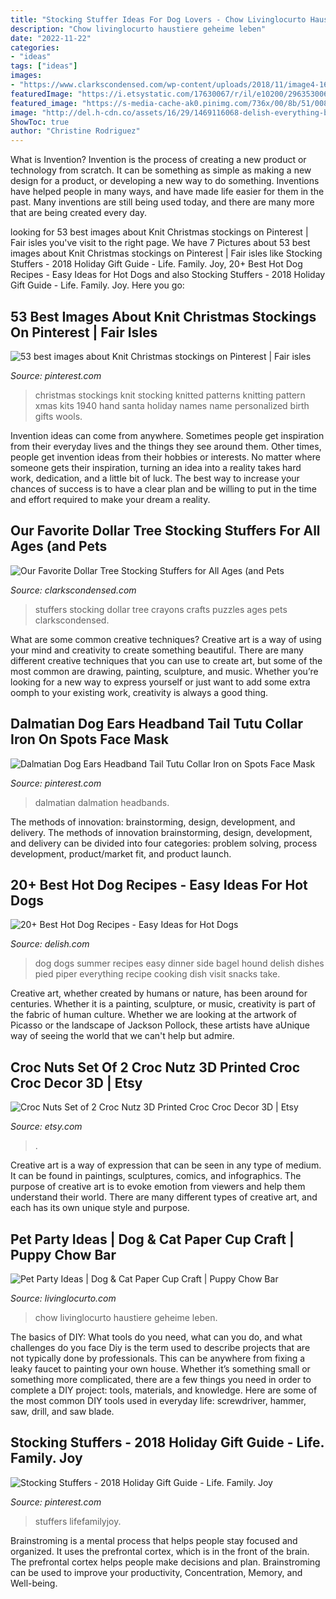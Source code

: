 ```yaml
---
title: "Stocking Stuffer Ideas For Dog Lovers - Chow Livinglocurto Haustiere Geheime Leben"
description: "Chow livinglocurto haustiere geheime leben"
date: "2022-11-22"
categories:
- "ideas"
tags: ["ideas"]
images:
- "https://www.clarkscondensed.com/wp-content/uploads/2018/11/image4-16-e1541870907735-600x800.jpeg"
featuredImage: "https://i.etsystatic.com/17630067/r/il/e10200/2963530061/il_1588xN.2963530061_7yua.jpg"
featured_image: "https://s-media-cache-ak0.pinimg.com/736x/00/8b/51/008b51f05c0f62445521f5c928d6043c--vintage-christmas-stockings-xmas-stockings.jpg"
image: "http://del.h-cdn.co/assets/16/29/1469116068-delish-everything-bagel-dogs-lineup.jpg"
ShowToc: true
author: "Christine Rodriguez"
---
```



What is Invention?
Invention is the process of creating a new product or technology from scratch. It can be something as simple as making a new design for a product, or developing a new way to do something. Inventions have helped people in many ways, and have made life easier for them in the past. Many inventions are still being used today, and there are many more that are being created every day.

	

		
looking for 53 best images about Knit Christmas stockings on Pinterest | Fair isles you've visit to the right page. We have 7 Pictures about 53 best images about Knit Christmas stockings on Pinterest | Fair isles like Stocking Stuffers - 2018 Holiday Gift Guide - Life. Family. Joy, 20+ Best Hot Dog Recipes - Easy Ideas for Hot Dogs and also Stocking Stuffers - 2018 Holiday Gift Guide - Life. Family. Joy. Here you go:
		
    
## 53 Best Images About Knit Christmas Stockings On Pinterest | Fair Isles

<img loading=lazy src="https://s-media-cache-ak0.pinimg.com/736x/00/8b/51/008b51f05c0f62445521f5c928d6043c--vintage-christmas-stockings-xmas-stockings.jpg" onerror="this.onerror=null;this.src='https://tse4.mm.bing.net/th?id=OIP.OkpT7wgnT5hFgX1CbWTSTQHaJ4&amp;pid=15.1';" alt="53 best images about Knit Christmas stockings on Pinterest | Fair isles">

_Source: pinterest.com_

>christmas stockings knit stocking knitted patterns knitting pattern xmas kits 1940 hand santa holiday names name personalized birth gifts wools. 

	

Invention ideas can come from anywhere. Sometimes people get inspiration from their everyday lives and the things they see around them. Other times, people get invention ideas from their hobbies or interests. No matter where someone gets their inspiration, turning an idea into a reality takes hard work, dedication, and a little bit of luck. The best way to increase your chances of success is to have a clear plan and be willing to put in the time and effort required to make your dream a reality.

    
## Our Favorite Dollar Tree Stocking Stuffers For All Ages (and Pets

<img loading=lazy src="https://www.clarkscondensed.com/wp-content/uploads/2018/11/image4-16-e1541870907735-600x800.jpeg" onerror="this.onerror=null;this.src='https://tse2.mm.bing.net/th?id=OIP.3QYMhU8QA7MszhIl9voUxwHaJ4&amp;pid=15.1';" alt="Our Favorite Dollar Tree Stocking Stuffers for All Ages (and Pets">

_Source: clarkscondensed.com_

>stuffers stocking dollar tree crayons crafts puzzles ages pets clarkscondensed. 

	

What are some common creative techniques?
Creative art is a way of using your mind and creativity to create something beautiful. There are many different creative techniques that you can use to create art, but some of the most common are drawing, painting, sculpture, and music. Whether you’re looking for a new way to express yourself or just want to add some extra oomph to your existing work, creativity is always a good thing.

    
## Dalmatian Dog Ears Headband Tail Tutu Collar Iron On Spots Face Mask

<img loading=lazy src="https://i.pinimg.com/736x/c3/df/a8/c3dfa8fbadd21cb549db0eff3a295408.jpg" onerror="this.onerror=null;this.src='https://tse2.mm.bing.net/th?id=OIP.oFRhnkd-KuGCb8tVc4V-cAHaHa&amp;pid=15.1';" alt="Dalmatian Dog Ears Headband Tail Tutu Collar Iron on Spots Face Mask">

_Source: pinterest.com_

>dalmatian dalmation headbands. 

	

The methods of innovation: brainstorming, design, development, and delivery.
The methods of innovation brainstorming, design, development, and delivery can be divided into four categories: problem solving, process development, product/market fit, and product launch.

    
## 20+ Best Hot Dog Recipes - Easy Ideas For Hot Dogs

<img loading=lazy src="http://del.h-cdn.co/assets/16/29/1469116068-delish-everything-bagel-dogs-lineup.jpg" onerror="this.onerror=null;this.src='https://tse4.mm.bing.net/th?id=OIP.Oev-GEy_drQYzlnJCzWSVgHaLG&amp;pid=15.1';" alt="20+ Best Hot Dog Recipes - Easy Ideas for Hot Dogs">

_Source: delish.com_

>dog dogs summer recipes easy dinner side bagel hound delish dishes pied piper everything recipe cooking dish visit snacks take. 

	

Creative art, whether created by humans or nature, has been around for centuries. Whether it is a painting, sculpture, or music, creativity is part of the fabric of human culture. Whether we are looking at the artwork of Picasso or the landscape of Jackson Pollock, these artists have aUnique way of seeing the world that we can't help but admire.

    
## Croc Nuts Set Of 2 Croc Nutz 3D Printed Croc Croc Decor 3D | Etsy

<img loading=lazy src="https://i.etsystatic.com/17630067/r/il/e10200/2963530061/il_1588xN.2963530061_7yua.jpg" onerror="this.onerror=null;this.src='https://tse4.mm.bing.net/th?id=OIP.TJmY7girK5AMDMawhvIb2wHaJ3&amp;pid=15.1';" alt="Croc Nuts Set of 2 Croc Nutz 3D Printed Croc Croc Decor 3D | Etsy">

_Source: etsy.com_

>. 

	

Creative art is a way of expression that can be seen in any type of medium. It can be found in paintings, sculptures, comics, and infographics. The purpose of creative art is to evoke emotion from viewers and help them understand their world. There are many different types of creative art, and each has its own unique style and purpose.

    
## Pet Party Ideas | Dog &amp; Cat Paper Cup Craft | Puppy Chow Bar

<img loading=lazy src="https://www.livinglocurto.com/wp-content/uploads/2016/11/Pet-Party-Ideas-Dog-Cat-Paper-Cup-Craft-Puppy-Chow-life-of-Pets.jpg" onerror="this.onerror=null;this.src='https://tse1.mm.bing.net/th?id=OIP.vYCBqXFfUCrwHztlfjTWlgHaSE&amp;pid=15.1';" alt="Pet Party Ideas | Dog &amp; Cat Paper Cup Craft | Puppy Chow Bar">

_Source: livinglocurto.com_

>chow livinglocurto haustiere geheime leben. 

	

The basics of DIY: What tools do you need, what can you do, and what challenges do you face
Diy is the term used to describe projects that are not typically done by professionals. This can be anywhere from fixing a leaky faucet to painting your own house. Whether it’s something small or something more complicated, there are a few things you need in order to complete a DIY project: tools, materials, and knowledge. Here are some of the most common DIY tools used in everyday life: screwdriver, hammer, saw, drill, and saw blade.

    
## Stocking Stuffers - 2018 Holiday Gift Guide - Life. Family. Joy

<img loading=lazy src="https://i.pinimg.com/originals/d6/54/4b/d6544b4ff0df3d4a3a2128689e0d1fc7.jpg" onerror="this.onerror=null;this.src='https://tse2.mm.bing.net/th?id=OIP.va9oD1HcYlItymQXJ74rWwHaLG&amp;pid=15.1';" alt="Stocking Stuffers - 2018 Holiday Gift Guide - Life. Family. Joy">

_Source: pinterest.com_

>stuffers lifefamilyjoy. 

	

Brainstroming is a mental process that helps people stay focused and organized. It uses the prefrontal cortex, which is in the front of the brain. The prefrontal cortex helps people make decisions and plan. Brainstroming can be used to improve your productivity, Concentration, Memory, and Well-being.

